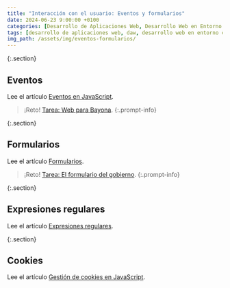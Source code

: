 ```yaml
---
title: "Interacción con el usuario: Eventos y formularios"
date: 2024-06-23 9:00:00 +0100
categories: [Desarrollo de Aplicaciones Web, Desarrollo Web en Entorno Cliente]
tags: [desarrollo de aplicaciones web, daw, desarrollo web en entorno cliente, dwec, teoria, eventos, fomrularios, cookies, expresiones regulares, regex, javascript]
img_path: /assets/img/eventos-formularios/
---
```


{:.section}
## Eventos

Lee el artículo [Eventos en JavaScript](/posts/eventos-javascript).

> ¡Reto! [Tarea: Web para Bayona](/posts/tarea-eventos).
{:.prompt-info}

{:.section}
## Formularios

Lee el artículo [Formularios](/posts/formularios).

> ¡Reto! [Tarea: El formulario del gobierno](/posts/tarea-formularios).
{:.prompt-info}

{:.section}
## Expresiones regulares

Lee el artículo [Expresiones regulares](/posts/expresiones-regulares).

{:.section}
## Cookies

Lee el artículo [Gestión de cookies en JavaScript](/posts/cookies).
